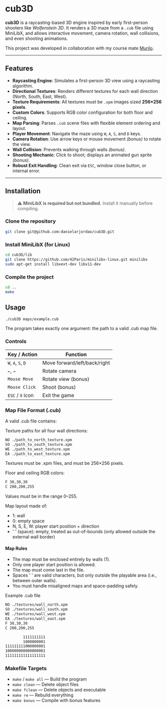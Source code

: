 # cub3D

**cub3D** is a raycasting-based 3D engine inspired by early first-person shooters like *Wolfenstein 3D*. It renders a 3D maze from a `.cub` file using MiniLibX, and allows interactive movement, camera rotation, wall collisions, and even shooting animations.

This project was developed in collaboration with my course mate [Murilo](https://github.com/murilodsd).

---

## Features

- **Raycasting Engine**: Simulates a first-person 3D view using a raycasting algorithm.
- **Directional Textures**: Renders different textures for each wall direction (North, South, East, West).
- **Texture Requirements**: All textures must be `.xpm` images sized **256×256 pixels**.
- **Custom Colors**: Supports RGB color configuration for both floor and ceiling.
- **Map Parsing**: Parses `.cub` scene files with flexible element ordering and layout.
- **Player Movement**: Navigate the maze using `W`, `A`, `S`, and `D` keys.
- **Camera Rotation**: Use arrow keys or mouse movement *(bonus)* to rotate the view.
- **Wall Collision**: Prevents walking through walls *(bonus)*.
- **Shooting Mechanic**: Click to shoot; displays an animated gun sprite *(bonus)*.
- **Robust Exit Handling**: Clean exit via `ESC`, window close button, or internal error.

---

## Installation

> ⚠️ **MiniLibX is required but not bundled.** Install it manually before compiling.

### Clone the repository

```bash
git clone git@github.com:danielarjordao/cub3D.git
```

### Install MiniLibX (for Linux)
```bash
cd cub3D/lib
git clone https://github.com/42Paris/minilibx-linux.git minilibx
sudo apt-get install libxext-dev libx11-dev
```

### Compile the project
```bash
cd ..
make
```

## Usage
```bash
./cub3D maps/example.cub
```
The program takes exactly one argument: the path to a valid .cub map file.

### Controls
| Key / Action       | Function                     |
| ------------------ | ---------------------------- |
| `W`, `A`, `S`, `D` | Move forward/left/back/right |
| `←`, `→`           | Rotate camera                |
| `Mouse Move`       | Rotate view (bonus)          |
| `Mouse Click`      | Shoot (bonus)                |
| `ESC` / `X` icon   | Exit the game                |

### Map File Format (.cub)
A valid .cub file contains:

Texture paths for all four wall directions:
```bash
NO ./path_to_north_texture.xpm
SO ./path_to_south_texture.xpm
WE ./path_to_west_texture.xpm
EA ./path_to_east_texture.xpm
```
Textures must be .xpm files, and must be 256×256 pixels.

Floor and ceiling RGB colors:
```bash
F 30,30,30
C 200,200,255
```
Values must be in the range 0–255.

Map layout made of:
- 1: wall
- 0: empty space
- N, S, E, W: player start position + direction
- ' ' (space): empty, treated as out-of-bounds (only allowed outside the external wall border)

#### Map Rules
- The map must be enclosed entirely by walls (1).
- Only one player start position is allowed.
- The map must come last in the file.
- Spaces ' ' are valid characters, but only outside the playable area (i.e., between outer walls).
- You must handle misaligned maps and space-padding safely.

Example .cub file
```bash
NO ./textures/wall_north.xpm
SO ./textures/wall_south.xpm
WE ./textures/wall_west.xpm
EA ./textures/wall_east.xpm
F 30,30,30
C 200,200,255

        1111111111
        1000000001
1111111110N0000001
100000000000000001
111111111111111111
```

### Makefile Targets
- `make` / `make all` — Build the program
- `make clean` — Delete object files
- `make fclean` — Delete objects and executable
- `make re` — Rebuild everything
- `make bonus` — Compile with bonus features
